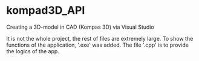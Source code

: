 # kompad3D_API
Creating a 3D-model in CAD (Kompas 3D) via Visual Studio

It is not the whole project, the rest of files are extremely large. To show the functions of the application, '.exe' was added. The file '.cpp' is to provide the logics of the app.
